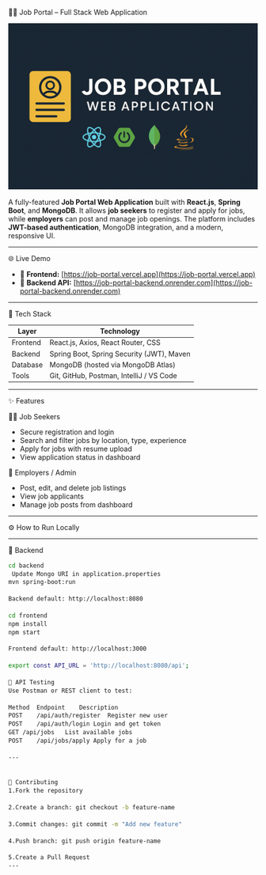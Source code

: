  🧑‍💼 Job Portal – Full Stack Web Application

![Banner](./banner.png)

A fully-featured **Job Portal Web Application** built with **React.js**, **Spring Boot**, and **MongoDB**. It allows **job seekers** to register and apply for jobs, while **employers** can post and manage job openings. The platform includes **JWT-based authentication**, MongoDB integration, and a modern, responsive UI.

---

 🌐 Live Demo

- 🔹 **Frontend:** [https://job-portal.vercel.app](https://job-portal.vercel.app)
- 🔹 **Backend API:** [https://job-portal-backend.onrender.com](https://job-portal-backend.onrender.com)

---

 🚀 Tech Stack

| Layer      | Technology                                   |
|------------|----------------------------------------------|
| Frontend   | React.js, Axios, React Router, CSS           |
| Backend    | Spring Boot, Spring Security (JWT), Maven    |
| Database   | MongoDB (hosted via MongoDB Atlas)           |
| Tools      | Git, GitHub, Postman, IntelliJ / VS Code     |

---

 ✨ Features

👨‍💼 Job Seekers
- Secure registration and login
- Search and filter jobs by location, type, experience
- Apply for jobs with resume upload
- View application status in dashboard

 🏢 Employers / Admin
- Post, edit, and delete job listings
- View job applicants
- Manage job posts from dashboard

---




⚙️ How to Run Locally

---

 
🔧 Backend

```bash
cd backend
 Update Mongo URI in application.properties
mvn spring-boot:run

Backend default: http://localhost:8080

cd frontend
npm install
npm start

Frontend default: http://localhost:3000

export const API_URL = 'http://localhost:8080/api';

🧪 API Testing
Use Postman or REST client to test:

Method	Endpoint	Description
POST	/api/auth/register	Register new user
POST	/api/auth/login	Login and get token
GET	/api/jobs	List available jobs
POST	/api/jobs/apply	Apply for a job

---

 
🤝 Contributing
1.Fork the repository

2.Create a branch: git checkout -b feature-name

3.Commit changes: git commit -m "Add new feature"

4.Push branch: git push origin feature-name

5.Create a Pull Request
---

